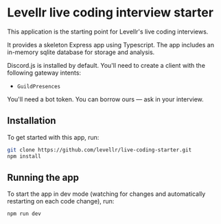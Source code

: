 # Levellr live coding interview starter

This application is the starting point for Levellr's live coding interviews.

It provides a skeleton Express app using Typescript. The app includes an in-memory sqlite database for storage and analysis.

Discord.js is installed by default. You'll need to create a client with the following gateway intents:

- `GuildPresences`

You'll need a bot token. You can borrow ours — ask in your interview.

## Installation

To get started with this app, run:

```sh
git clone https://github.com/levellr/live-coding-starter.git
npm install
```

## Running the app

To start the app in dev mode (watching for changes and automatically restarting on each code change), run:

```sh
npm run dev 
```
